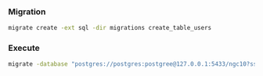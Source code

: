### Migration

```bash
migrate create -ext sql -dir migrations create_table_users
```

### Execute

```bash
migrate -database "postgres://postgres:postgree@127.0.0.1:5433/ngc10?sslmode=disable" -path migrations up
```
